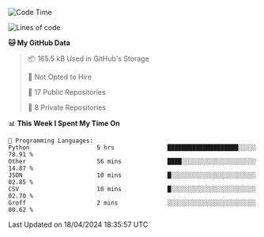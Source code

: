 <!--START_SECTION:waka-->
![Code Time](http://img.shields.io/badge/Code%20Time-882%20hrs%2047%20mins-blue)

![Lines of code](https://img.shields.io/badge/From%20Hello%20World%20I%27ve%20Written-208.0%20thousand%20lines%20of%20code-blue)

**🐱 My GitHub Data** 

> 📦 165.5 kB Used in GitHub's Storage 
 > 
> 🚫 Not Opted to Hire
 > 
> 📜 17 Public Repositories 
 > 
> 🔑 8 Private Repositories 
 > 
📊 **This Week I Spent My Time On** 

```text
💬 Programming Languages: 
Python                   5 hrs               ████████████████████░░░░░   78.91 % 
Other                    56 mins             ████░░░░░░░░░░░░░░░░░░░░░   14.87 % 
JSON                     10 mins             █░░░░░░░░░░░░░░░░░░░░░░░░   02.85 % 
CSV                      10 mins             █░░░░░░░░░░░░░░░░░░░░░░░░   02.70 % 
Groff                    2 mins              ░░░░░░░░░░░░░░░░░░░░░░░░░   00.62 % 
```


 Last Updated on 18/04/2024 18:35:57 UTC
<!--END_SECTION:waka-->
